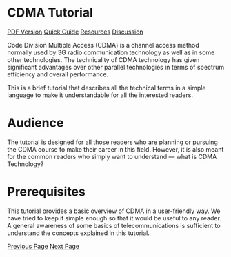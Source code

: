 # CDMA Tutorial
[PDF Version](../cdma/cdma_pdf_version.md)
[Quick Guide](../cdma/cdma_quick_guide.md)
[Resources](../cdma/cdma_useful_resources.md)
[Discussion](../cdma/cdma_discussion.md)

Code Division Multiple Access (CDMA) is a channel access method normally used by 3G radio communication technology as well as in some other technologies. The technicality of CDMA technology has given significant advantages over other parallel technologies in terms of spectrum efficiency and overall performance.

This is a brief tutorial that describes all the technical terms in a simple language to make it understandable for all the interested readers.

# Audience
The tutorial is designed for all those readers who are planning or pursuing the CDMA course to make their career in this field. However, it is also meant for the common readers who simply want to understand — what is CDMA Technology?

# Prerequisites
This tutorial provides a basic overview of CDMA in a user-friendly way. We have tried to keep it simple enough so that it would be useful to any reader. A general awareness of some basics of telecommunications is sufficient to understand the concepts explained in this tutorial.


[Previous Page](../cdma/index.md) [Next Page](../cdma/cdma_introduction.md) 
